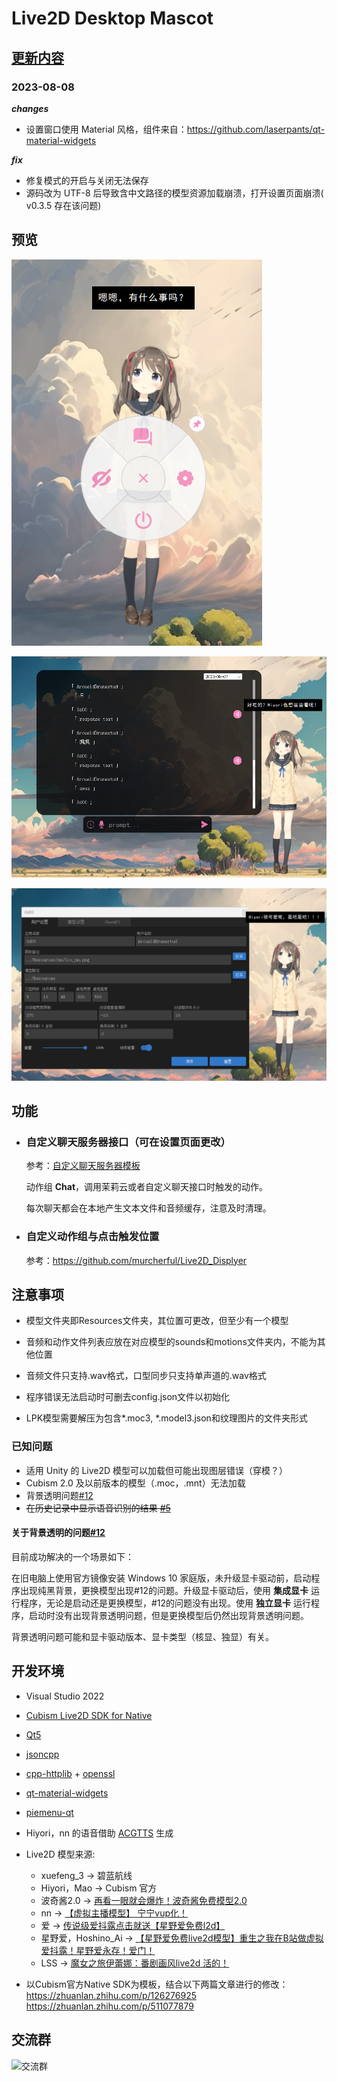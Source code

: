 # Live2D Desktop Mascot   

## [更新内容](CHANGELOG.md)
### 2023-08-08
***changes***
* 设置窗口使用 Material 风格，组件来自：https://github.com/laserpants/qt-material-widgets

***fix***
* 修复模式的开启与关闭无法保存
* 源码改为 UTF-8 后导致含中文路径的模型资源加载崩溃，打开设置页面崩溃( v0.3.5 存在该问题)

## 预览  

![预览1](sample_images/preview1.png)

![预览2](sample_images/preview2.png)

![预览3](sample_images/preview3.png)

## 功能 

* ### 自定义聊天服务器接口（可在设置页面更改）
  
	参考：[自定义聊天服务器模板](dev-server/dev-server.py)

	动作组 **Chat**，调用茉莉云或者自定义聊天接口时触发的动作。

	每次聊天都会在本地产生文本文件和音频缓存，注意及时清理。

* ### 自定义动作组与点击触发位置  


  参考：https://github.com/murcherful/Live2D_Displyer


## 注意事项

* 模型文件夹即Resources文件夹，其位置可更改，但至少有一个模型

* 音频和动作文件列表应放在对应模型的sounds和motions文件夹内，不能为其他位置  

* 音频文件只支持.wav格式，口型同步只支持单声道的.wav格式

* 程序错误无法启动时可删去config.json文件以初始化

* LPK模型需要解压为包含*.moc3, *.model3.json和纹理图片的文件夹形式

### 已知问题
- 适用 Unity 的 Live2D 模型可以加载但可能出现图层错误（穿模？）
- Cubism 2.0 及以前版本的模型（.moc，.mnt）无法加载
- 背景透明问题[#12](https://github.com/Arkueid/DesktopLive2D/issues/12) 
- <del>在历史记录中显示语音识别的结果 [#5](https://github.com/Arkueid/DesktopLive2D/issues/5) </del>
#### 关于背景透明的问题[#12](https://github.com/Arkueid/DesktopLive2D/issues/12) 

目前成功解决的一个场景如下：

在旧电脑上使用官方镜像安装 Windows 10 家庭版，未升级显卡驱动前，启动程序出现纯黑背景，更换模型出现#12的问题。升级显卡驱动后，使用 **集成显卡** 运行程序，无论是启动还是更换模型，#12的问题没有出现。使用 **独立显卡** 运行程序，启动时没有出现背景透明问题，但是更换模型后仍然出现背景透明问题。

背景透明问题可能和显卡驱动版本、显卡类型（核显、独显）有关。

## 开发环境
* Visual Studio 2022
* [Cubism Live2D SDK for Native]
* [Qt5](https://www.qt.io/download-qt-installer?hsCtaTracking=99d9dd4f-5681-48d2-b096-470725510d34%7C074ddad0-fdef-4e53-8aa8-5e8a876d6ab4)  
* [jsoncpp]  
* [cpp-httplib] + [openssl](https://slproweb.com/products/Win32OpenSSL.html)  
* [qt-material-widgets](https://github.com/laserpants/qt-material-widgets)
* [piemenu-qt](https://github.com/SimonBuxx/piemenu-qt)
* Hiyori，nn 的语音借助 [ACGTTS] 生成  
* Live2D 模型来源:  
	* xuefeng_3 -> 碧蓝航线  
	* Hiyori，Mao -> Cubism 官方   
	* 波奇酱2.0 -> [再看一眼就会爆炸！波奇酱免费模型2.0](https://www.bilibili.com/video/BV1PY411k7Kj)  
	* nn -> [【虚拟主播模型】 宁宁vup化！](https://www.bilibili.com/video/BV1s7411d7y9)
	* 爱 -> [传说级爱抖露点击就送【星野爱免费l2d】](https://www.bilibili.com/video/BV1g24y1F73e)
	* 星野爱，Hoshino_Ai -> [【星野爱免费live2d模型】重生之我在B站做虚拟爱抖露！星野爱永存！爱门！](https://www.bilibili.com/video/BV1Us4y1c7P4)
	* LSS -> [魔女之旅伊蕾娜：番剧画风live2d 活的！](https://www.bilibili.com/video/BV1KU4y1x7ep)  

* 
	以Cubism官方Native SDK为模板，结合以下两篇文章进行的修改：  
	https://zhuanlan.zhihu.com/p/126276925  
	https://zhuanlan.zhihu.com/p/511077879 

[cpp-httplib]:https://github.com/yhirose/cpp-httplib
[jsoncpp]:https://github.com/open-source-parsers/jsoncpp
[Cubism Live2D SDK for Native]:https://www.live2d.com/download/cubism-sdk/

[ACGTTS]:https://github.com/chinoll/ACGTTS  

## 交流群  

![交流群](https://img.shields.io/badge/QQ群-526310830-blue.svg)